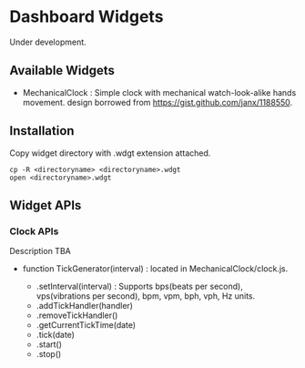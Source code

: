 # Dashboard Widgets

Under development.

## Available Widgets

- MechanicalClock : Simple clock with mechanical watch-look-alike hands movement. design borrowed from https://gist.github.com/janx/1188550. 

## Installation

Copy widget directory with .wdgt extension attached.
```
cp -R <directoryname> <directoryname>.wdgt
open <directoryname>.wdgt
```

## Widget APIs
### Clock APIs
Description TBA

- function TickGenerator(interval) : located in MechanicalClock/clock.js. 

  - .setInterval(interval) : Supports bps(beats per second), vps(vibrations per second), bpm, vpm, bph, vph, Hz units.
  - .addTickHandler(handler)
  - .removeTickHandler()
  - .getCurrentTickTime(date)
  - .tick(date)
  - .start()
  - .stop()

